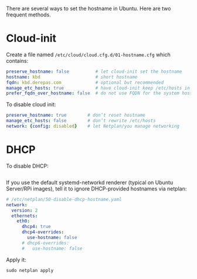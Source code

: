There are several ways to set the hostname in Ubuntu. Here are two frequent methods.
# Cloud-init

Create a file named `/etc/cloud/cloud.cfg.d/01-hostname.cfg` which contains:
```yaml
preserve_hostname: false          # let cloud-init set the hostname
hostname: kbd                     # short hostname
fqdn: kbd.derepas.com             # optional but recommended
manage_etc_hosts: true            # have cloud-init keep /etc/hosts in sync
prefer_fqdn_over_hostname: false  # do not use FQDN for the system hostname
```

To disable cloud init:
```yaml
preserve_hostname: true        # don’t reset hostname
manage_etc_hosts: false        # don’t rewrite /etc/hosts
network: {config: disabled}    # let Netplan/you manage networking
```

# DHCP

To disable DHCP:
```

```
If you use the default systemd-networkd renderer (typical on Ubuntu Server/RPi images), tell it to ignore DHCP-provided hostnames via netplan:

```yaml
# /etc/netplan/50-disable-dhcp-hostname.yaml
network:
  version: 2
  ethernets:
    eth0:
      dhcp4: true
      dhcp4-overrides:
        use-hostname: false
      # dhcp6-overrides:
      #   use-hostname: false
```
Apply it:

```
sudo netplan apply
```
